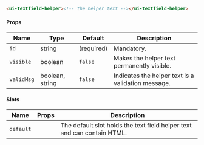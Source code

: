 ```html
<ui-textfield-helper><!-- the helper text --></ui-textfield-helper>
```

#### Props

| Name       | Type            | Default    | Description                                        |
| ---------- | --------------- | ---------- | -------------------------------------------------- |
| `id`       | string          | (required) | Mandatory.                                         |
| `visible`  | boolean         | `false`    | Makes the helper text permanently visible.         |
| `validMsg` | boolean, string | `false`    | Indicates the helper text is a validation message. |

#### Slots

| Name      | Props | Description                                                             |
| --------- | ----- | ----------------------------------------------------------------------- |
| `default` |       | The default slot holds the text field helper text and can contain HTML. |
